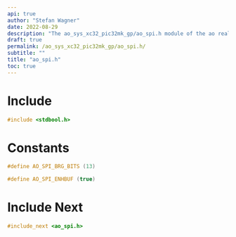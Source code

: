 ```yaml
---
api: true
author: "Stefan Wagner"
date: 2022-08-29
description: "The ao_sys_xc32_pic32mk_gp/ao_spi.h module of the ao real-time operating system."
draft: true
permalink: /ao_sys_xc32_pic32mk_gp/ao_spi.h/
subtitle: ""
title: "ao_spi.h"
toc: true
---
```


# Include

```c
#include <stdbool.h>
```

# Constants

```c
#define AO_SPI_BRG_BITS (13)
```

```c
#define AO_SPI_ENHBUF (true)
```

# Include Next

```c
#include_next <ao_spi.h>
```

